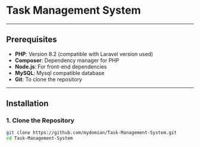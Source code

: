 # Task Management System
---
## Prerequisites
- **PHP**: Version 8.2 (compatible with Laravel version used)
- **Composer**: Dependency manager for PHP
- **Node.js**: For front-end dependencies
- **MySQL**: Mysql compatible database
- **Git**: To clone the repository
---
## Installation

### 1. Clone the Repository
```bash
git clone https://github.com/mydomian/Task-Management-System.git
cd Task-Management-System
